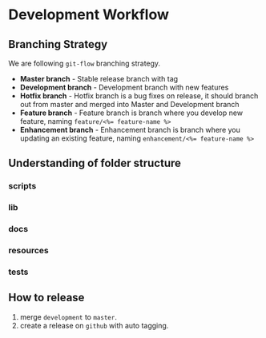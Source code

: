 # Development Workflow

## Branching Strategy
We are following `git-flow` branching strategy.
- **Master branch** - Stable release branch with tag
- **Development branch** - Development branch with new features
- **Hotfix branch** - Hotfix branch is a bug fixes on release, it should branch out from master and merged into Master and Development branch
- **Feature branch** - Feature branch is branch where you develop new feature, naming `feature/<%= feature-name %>`
- **Enhancement branch** - Enhancement branch is branch where you updating an existing feature, naming `enhancement/<%= feature-name %>`

## Understanding of folder structure

### scripts

### lib

### docs

### resources

### tests

## How to release
1. merge `development` to `master`.
2. create a release on `github` with auto tagging.
